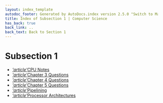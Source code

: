 ```yaml
---
layout: index_template
autodoc_footer: Generated by AutoDocs.index version 2.5.0 "Switch to Material Icons" ⓒ Starwort, 2020
title: Index of Subsection 1 | Computer Science
has_back: true
back_link: ..
back_text: Back to Section 1
---
```


# **Subsection 1**

- <a href='./CPU_notes.md'><i title='MD file' class="material-icons">'article'</i>CPU Notes</a>
- <a href='./chapter_3_questions.md'><i title='MD file' class="material-icons">'article'</i>Chapter 3 Questions</a>
- <a href='./chapter_4_questions.md'><i title='MD file' class="material-icons">'article'</i>Chapter 4 Questions</a>
- <a href='./chapter_5_questions.md'><i title='MD file' class="material-icons">'article'</i>Chapter 5 Questions</a>
- <a href='./pipelining.md'><i title='MD file' class="material-icons">'article'</i>Pipelining</a>
- <a href='./processor_architectures.md'><i title='MD file' class="material-icons">'article'</i>Processor Architectures</a>
